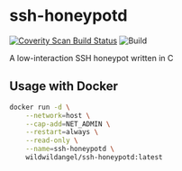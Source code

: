# ssh-honeypotd
[![Coverity Scan Build Status](https://scan.coverity.com/projects/3318/badge.svg)](https://scan.coverity.com/projects/3318)
![Build](https://github.com/sjinks/ssh-honeypotd/workflows/Build/badge.svg)

A low-interaction SSH honeypot written in C

## Usage with Docker

```bash
docker run -d \
    --network=host \
    --cap-add=NET_ADMIN \
    --restart=always \
    --read-only \
    --name=ssh-honeypotd \
    wildwildangel/ssh-honeypotd:latest
```
